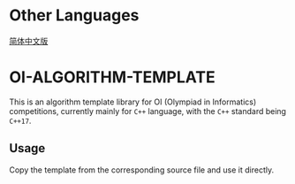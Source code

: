 # Other Languages
[简体中文版](readme/README.zh-CN.md)

# OI-ALGORITHM-TEMPLATE

This is an algorithm template library for OI (Olympiad in Informatics) competitions, currently mainly for `C++` language, with the `C++` standard being `C++17`.

## Usage

Copy the template from the corresponding source file and use it directly.